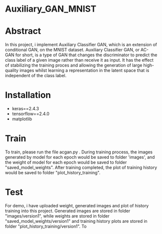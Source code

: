 # Auxiliary_GAN_MNIST
# Abstract 
In this project, i implement Auxiliary Classifier GAN, which is an extension of conditional GAN, on the MNIST dataset. Auxiliary Classifier GAN, or AC-GAN for short, is a type of GAN that changes the discriminator to predict the class label of a given image rather than receive it as input. It has the effect of stabilizing the training proces and allowing the generation of large high-quality images whilst learning a representation in the latent space that is independent of the class label.

# Installation 
- keras==2.4.3
- tensorflow==2.4.0
- matplotlib 

# Train 
To train, please run the file acgan.py . During training process, the images generated by model for each epoch would be saved to folder 'images', and the weight of model for each epoch would be saved to folder "saved_model_weights". After training completed, the plot of training history would be saved to folder "plot_history_training".

# Test
For demo, i have uploaded weight, generated images and plot of history training into this project. Generated images are stored in folder "images/version1", while weights are stored in folder "saved_model_weights/version1" and training history plots are stored in folder "plot_history_training/version1".
To 
